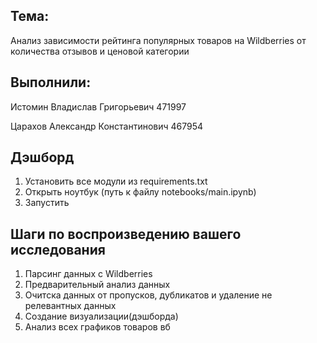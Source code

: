 ## Тема:

Анализ зависимости рейтинга популярных товаров на Wildberries от количества отзывов и ценовой категории

## Выполнили: 

Истомин Владислав Григорьевич 471997

Царахов Александр Константинович  467954

## Дэшборд
1. Установить все модули из requirements.txt
2. Открыть ноутбук (путь к файлу notebooks/main.ipynb)
3. Запустить

## Шаги по воспроизведению вашего исследования

1. Парсинг данных с Wildberries
2. Предварительный анализ данных
3. Очитска данных от пропусков, дубликатов и удаление не релевантных данных
4. Создание визуализации(дэшборда)
5. Анализ всех графиков товаров вб



